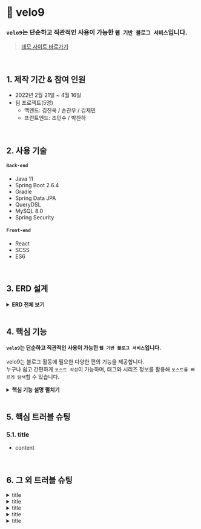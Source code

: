# :pushpin: velo9
### `velo9`는 단순하고 직관적인 사용이 가능한 `웹 기반 블로그 서비스`입니다.  
>[데모 사이트 바로가기](www.naver.com)

</br>

## 1. 제작 기간 & 참여 인원
- 2022년 2월 21일 ~ 4월 16일
- 팀 프로젝트(5명)  
    - 백엔드: 김진욱 / 손찬우 / 김재민
    - 프런트엔드: 조민수 / 박찬하 

</br>

## 2. 사용 기술
#### `Back-end`
  - Java 11
  - Spring Boot 2.6.4
  - Gradle
  - Spring Data JPA
  - QueryDSL
  - MySQL 8.0
  - Spring Security
#### `Front-end`
  - React
  - SCSS
  - ES6

</br>

## 3. ERD 설계

<details>
<summary><b>ERD 전체 보기</b></summary>

<div markdown="1">

![](https://velog.velcdn.com/images/woply/post/49b5e805-d230-4716-ae34-f7cb25185397/image.png)

</div>
</details>

<br>

## 4. 핵심 기능
**`velo9`는 단순하고 직관적인 사용이 가능한 `웹 기반 블로그 서비스`입니다.** <br><br>
velo9는 블로그 활동에 필요한 다양한 편의 기능을 제공합니다.<br>
누구나 쉽고 간편하게 `포스트 작성`이 가능하며, 태그와 시리즈 정보를 활용해 `포스트를 빠르게 탐색`할 수 있습니다.

<details>
<summary><b>핵심 기능 설명 펼치기</b></summary>

<div markdown="1">

## 4.1. 포스트 작성 관련 기능

<br>

> ### 4.1.1. 글 작성과 글 수정을 한 곳에서 처리 :pushpin: [코드 확인](https://github.com/team-express/velo9/blob/fb2cdc52f5a47e4bb1afaa4b15ce39540d57f85c/src/main/java/teamexpress/velo9/post/service/PostService.java#L61)
- 신규 글 작성과 기존 글 수정을 단일 `Controller - Service - Repository`에서 처리할 수 있도록 코드를 설계하였습니다. <br>

<details>
<summary><b> 동작 구조도 펼치기</b></summary>

<div markdown="1">

![](https://velog.velcdn.com/images/woply/post/22a12441-8864-44c5-bd5d-b7e130443520/image.jpg)

</div>
</details>




<br>

> ### 4.1.2. 포스트용 섬네일 등록 :pushpin: [코드 확인](https://github.com/team-express/velo9/blob/fb2cdc52f5a47e4bb1afaa4b15ce39540d57f85c/src/main/java/teamexpress/velo9/post/api/PostThumbnailFileUploader.java#L37)
  - 포스트에 대한 정보를 한 눈에 확인 할 수 있도록 섬네일 업로드를 지원합니다.<br>

<details>
<summary><b> 동작 구조도 펼치기</b></summary>

<div markdown="1">

![](https://velog.velcdn.com/images/woply/post/f88d7a93-0aba-4715-b8b4-81effc6592bd/image.jpg)

</div>
</details>

<br>


> ### 4.1.3. 태그, 시리즈 등록 :pushpin: [태그 관련 코드 확인](https://github.com/team-express/velo9/blob/fb2cdc52f5a47e4bb1afaa4b15ce39540d57f85c/src/main/java/teamexpress/velo9/post/service/TagService.java#L26) / [시리즈 관련 코드 확인](https://github.com/team-express/velo9/blob/fb2cdc52f5a47e4bb1afaa4b15ce39540d57f85c/src/main/java/teamexpress/velo9/post/service/SeriesService.java#L32)
  - 포스트 내용을 쉽게 파악하고, 조회할 수 있도록 태그와 시리즈를 추가할 수 있습니다<br>

<details>
<summary><b> 동작 구조도 펼치기</b></summary>

<div markdown="1">

![](https://velog.velcdn.com/images/woply/post/2d55f142-f0ef-4645-92b7-b007c3472fd5/image.jpg)

</div>
</details>

<br>

> ### 4.1.4. 포스트 소개글 자동 등록 :pushpin: [코드 확인](https://github.com/team-express/velo9/blob/fb2cdc52f5a47e4bb1afaa4b15ce39540d57f85c/src/main/java/teamexpress/velo9/post/dto/PostSaveDTO.java#L50)
  - 포스트 소개글 미입력시, 본문 내용의 150자를 소개글로 자동 등록합니다.<br>

<details>
<summary><b> 동작 구조도 펼치기</b></summary>

<div markdown="1">

![](https://velog.velcdn.com/images/woply/post/c0adb39e-71d2-41e6-a4c7-bab184a419c6/image.jpg)

</div>
</details>

<br>

> ### 4.1.5. 임시 저장 :pushpin: [코드 확인](https://github.com/team-express/velo9/blob/fb2cdc52f5a47e4bb1afaa4b15ce39540d57f85c/src/main/java/teamexpress/velo9/post/service/PostService.java#L169)
  - 작성 중인 포스트는 x분 마다 자동 저장됩니다.<br>   

<details>
<summary><b> 동작 구조도 펼치기</b></summary>

<div markdown="1">

![](https://velog.velcdn.com/images/woply/post/110c7d6f-95b5-44e4-a0e8-0980a6eb8901/image.jpg)

</div>
</details>

<br>

> ### 4.1.6. MarkDown 미리보기 :pushpin: [코드 확인](www.naver.com)
  - 글 작성 시, MarkDown 문법이 적용된 포스트 결과물 미리보기를 지원합니다.<br>

<br>


## 4.2. 포스트 조회 관련 기능


> ### 4.2.1. (메인 화면)멀티 검색 지원 :pushpin: [코드 확인](https://github.com/team-express/velo9/blob/fb2cdc52f5a47e4bb1afaa4b15ce39540d57f85c/src/main/java/teamexpress/velo9/post/domain/PostRepositoryCustomImpl.java#L50)
  - 메인 화면에서 키워드 검색 시, 포스트 내용과 태그 내용을 선택하여 검색할 수 있습니다.<br>

<details>
<summary><b> 동작 구조도 펼치기</b></summary>

<div markdown="1">

![](https://velog.velcdn.com/images/woply/post/319e767f-a40d-4bcb-a90a-494f79a7577b/image.jpg)

</div>
</details>

<br>


> ### 4.2.2. (메인 화면)정렬 조건 지원 :pushpin: [코드 확인](https://github.com/team-express/velo9/blob/fb2cdc52f5a47e4bb1afaa4b15ce39540d57f85c/src/main/java/teamexpress/velo9/post/controller/MainController.java#L36)
  - 메인 화면에서 포스트 조회 시, 원하는 정렬 조건을 설정하여 포스트 목록을 조회할 수 있습니다.<br>

<details>
<summary><b> 동작 구조도 펼치기</b></summary>

<div markdown="1">

![](https://velog.velcdn.com/images/woply/post/5130ab71-9dc6-4641-a77c-2eda2c90a2ef/image.jpg)

</div>
</details>

<br>


> ### 4.2.3. (사용자 글 목록 화면) 태그, 시리즈 정보 기반 포스트 탐색 :pushpin: [태그 활용 코드 확인](https://github.com/team-express/velo9/blob/fb2cdc52f5a47e4bb1afaa4b15ce39540d57f85c/src/main/java/teamexpress/velo9/post/domain/PostRepositoryCustomImpl.java#L34) / [시리즈 활용 코드 확인](https://github.com/team-express/velo9/blob/fb2cdc52f5a47e4bb1afaa4b15ce39540d57f85c/src/main/java/teamexpress/velo9/post/domain/PostRepositoryCustomImpl.java#L102)
  - 포스트에 포함된 태그 정보와 시리즈 정보를 이용하여 관심있는 주제의 포스트를 탐색할 수 있습니다.<br>

<details>
<summary><b> 동작 구조도 펼치기</b></summary>

<div markdown="1">

 ![](https://velog.velcdn.com/images/woply/post/1bd41fef-c0ea-4f06-a44e-f6f78a58188f/image.jpg)

</div>
</details>

  <br>


> ### 4.2.4. (포스트 상세 화면) 이전 글, 다음 글 보기 지원  :pushpin: [코드 확인](https://github.com/team-express/velo9/blob/fb2cdc52f5a47e4bb1afaa4b15ce39540d57f85c/src/main/java/teamexpress/velo9/post/domain/PostRepositoryCustomImpl.java#L116)
  - (동일한 시리즈 정보를 가지고 있거나, 등록된 순서를 기반으로) 현재 보고 있는 포스트의 이전 글과 다음 글을 보여 줍니다. <br>

<details>
<summary><b> 동작 구조도 펼치기</b></summary>

<div markdown="1">

![](https://velog.velcdn.com/images/woply/post/3a585f56-f5e5-4223-a2f5-f3471ff8f1fa/image.jpg)

</div>
</details>

<br>


> ### 4.2.5. (사용자 아카이브) 좋아요, 최근 읽은 글 목록 지원 :pushpin: [좋아요 관련 코드 확인](https://github.com/team-express/velo9/blob/fb2cdc52f5a47e4bb1afaa4b15ce39540d57f85c/src/main/java/teamexpress/velo9/post/domain/PostRepositoryCustomImpl.java#L67) / [읽은 글 관련 코드 확인](https://github.com/team-express/velo9/blob/fb2cdc52f5a47e4bb1afaa4b15ce39540d57f85c/src/main/java/teamexpress/velo9/post/domain/PostRepositoryCustomImpl.java#L85)
  - 사용자가 '읽은 적'이 있는 모든 포스트와 '좋아요'를 누른 모든 포스트를 별도로 보여줍니다. <br>

<details>
<summary><b> 동작 구조도 펼치기</b></summary>

<div markdown="1">

![](https://velog.velcdn.com/images/woply/post/e981cfa1-a0ee-4f83-8fc1-e95331aa91b9/image.jpg)

</div>
</details>

<br>

</div>
</details>

</br>

## 5. 핵심 트러블 슈팅
### 5.1. title
- content

<br>

## 6. 그 외 트러블 슈팅
<details>
<summary>title</summary>
<div markdown="1">

- content

</div>
</details>

<details>
<summary>title</summary>
<div markdown="1">

- content

</div>
</details>

<details>
<summary>title</summary>
<div markdown="1">

- content

</div>
</details>

<details>
<summary>title</summary>
<div markdown="1">

- content

</div>
</details>

<details>
<summary>title</summary>
<div markdown="1">

- content

</div>
</details>

<br>
